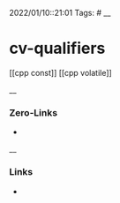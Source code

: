 2022/01/10::21:01
Tags: #
__
# cv-qualifiers
[[cpp const]]
[[cpp volatile]]

__
### Zero-Links
-
__
### Links
-